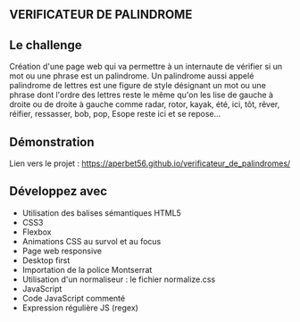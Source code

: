 ## VERIFICATEUR DE PALINDROME

## Le challenge

Création d'une page web qui va permettre à un internaute de vérifier si un mot ou une phrase est un palindrome. Un palindrome aussi appelé palindrome de lettres est une figure de style désignant un mot ou une phrase dont l'ordre des lettres reste le même qu'on les lise de gauche à droite ou de droite à gauche comme radar, rotor, kayak, été, ici, tôt, rêver, réifier, ressasser, bob, pop, Esope reste ici et se repose...

## Démonstration

Lien vers le projet : https://aperbet56.github.io/verificateur_de_palindromes/

## Développez avec

- Utilisation des balises sémantiques HTML5
- CSS3
- Flexbox
- Animations CSS au survol et au focus
- Page web responsive
- Desktop first
- Importation de la police Montserrat
- Utilisation d'un normaliseur : le fichier normalize.css
- JavaScript
- Code JavaScript commenté
- Expression régulière JS (regex)
